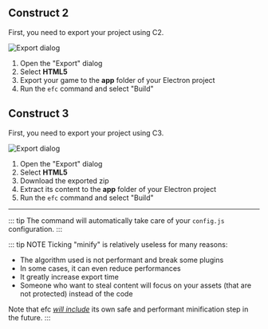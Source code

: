## Construct 2

First, you need to export your project using C2.

![Export dialog](/export_dialog.png)

1. Open the "Export" dialog
2. Select **HTML5**
3. Export your game to the **app** folder of your Electron project
4. Run the `efc` command and select "Build"

## Construct 3

First, you need to export your project using C3.

![Export dialog](/export_dialog_c3.png)

1. Open the "Export" dialog
2. Select **HTML5**
3. Download the exported zip 
4. Extract its content to the **app** folder of your Electron project
5. Run the `efc` command and select "Build"

___

::: tip
The command will automatically take care of your `config.js` configuration.
:::

::: tip NOTE
Ticking "minify" is relatively useless for many reasons:
- The algorithm used is not performant and break some plugins
- In some cases, it can even reduce performances
- It greatly increase export time
- Someone who want to steal content will focus on your assets (that are not protected) instead of the code

Note that efc <u>_will include_</u> its own safe and performant minification step in the future.
:::


